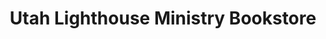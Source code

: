 ---
title: "Utah Lighthouse Ministry Bookstore"
url: /salt-lake-city/utah-lighthouse-ministry-bookstore/
shop: Bücher
---